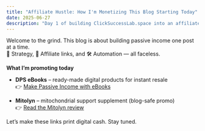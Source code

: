 ```yaml
---
title: "Affiliate Hustle: How I'm Monetizing This Blog Starting Today"
date: 2025-06-27
description: "Day 1 of building ClickSuccessLab.space into an affiliate income stream."
---
```


Welcome to the grind. This blog is about building passive income one post at a time.  
🧠 Strategy, 🔗 Affiliate links, and 🛠 Automation — all faceless.

**What I’m promoting today**

* **DPS eBooks** – ready-made digital products for instant resale  
  👉 [Make Passive Income with eBooks](https://YOUR-DPS-AFFILIATE-LINK)

* **Mitolyn** – mitochondrial support supplement (blog-safe promo)  
  👉 [Read the Mitolyn review](https://clicksuccesslab.space/mitolyn-review)

Let’s make these links print digital cash. Stay tuned.
